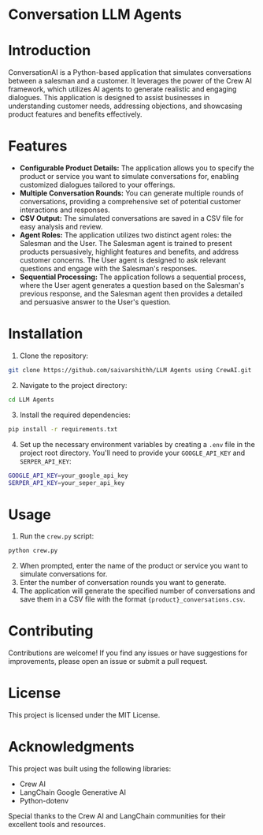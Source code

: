 # Conversation LLM Agents

# Introduction

ConversationAI is a Python-based application that simulates conversations between a salesman and a customer. It leverages the power of the Crew AI framework, which utilizes AI agents to generate realistic and engaging dialogues. This application is designed to assist businesses in understanding customer needs, addressing objections, and showcasing product features and benefits effectively.


# Features

- **Configurable Product Details:** The application allows you to specify the product or service you want to simulate conversations for, enabling customized dialogues tailored to your offerings.
- **Multiple Conversation Rounds:**  You can generate multiple rounds of conversations, providing a comprehensive set of potential customer interactions and responses.
- **CSV Output:** The simulated conversations are saved in a CSV file for easy analysis and review.
- **Agent Roles:** The application utilizes two distinct agent roles: the Salesman and the User. The Salesman agent is trained to present products persuasively, highlight features and benefits, and address customer concerns. The User agent is designed to ask relevant questions and engage with the Salesman's responses.
- **Sequential Processing:** The application follows a sequential process, where the User agent generates a question based on the Salesman's previous response, and the Salesman agent then provides a detailed and persuasive answer to the User's question.

# Installation

1. Clone the repository:
```sh
git clone https://github.com/saivarshithh/LLM Agents using CrewAI.git
```

2. Navigate to the project directory:

```sh
cd LLM Agents
```

3. Install the required dependencies:

```sh
pip install -r requirements.txt
```

4. Set up the necessary environment variables by creating a `.env` file in the project root directory. You'll need to provide your `GOOGLE_API_KEY` and `SERPER_API_KEY`:

```bash
GOOGLE_API_KEY=your_google_api_key
SERPER_API_KEY=your_seper_api_key
```

# Usage

1. Run the `crew.py` script:
 
```python
python crew.py
```

2. When prompted, enter the name of the product or service you want to simulate conversations for.
3. Enter the number of conversation rounds you want to generate.
4. The application will generate the specified number of conversations and save them in a CSV file with the format `{product}_conversations.csv`.


# Contributing

Contributions are welcome! If you find any issues or have suggestions for improvements, please open an issue or submit a pull request.

# License
This project is licensed under the MIT License.

# Acknowledgments

This project was built using the following libraries:

- Crew AI
- LangChain Google Generative AI
- Python-dotenv

Special thanks to the Crew AI and LangChain communities for their excellent tools and resources.